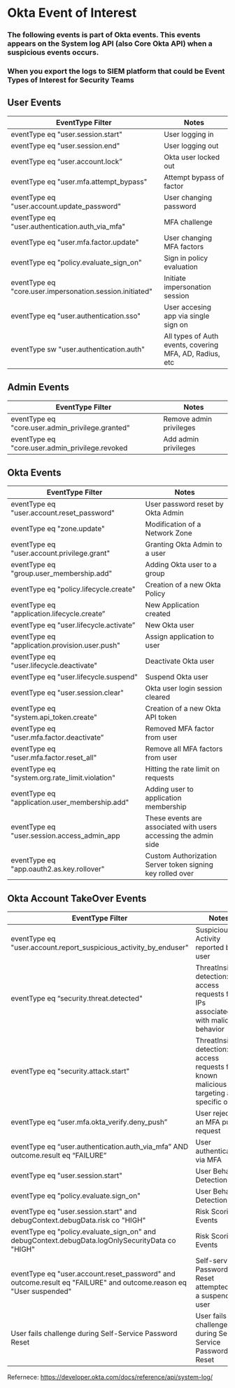 # Okta Event of Interest

### The following events is part of Okta events. This events appears on the System log API (also Core Okta API) when a suspicious events occurs.
### When you export the logs to SIEM platform that could be Event Types of Interest for Security Teams

## User Events

|EventType Filter|Notes|
|------------- |-------------|
|eventType eq "user.session.start"|User logging in|
|eventType eq "user.session.end"|User logging out|
|eventType eq “user.account.lock”|Okta user locked out|
|eventType eq "user.mfa.attempt_bypass"| Attempt bypass of factor|
|eventType eq "user.account.update_password"|User changing password|
|eventType eq "user.authentication.auth_via_mfa"|MFA challenge|
|eventType eq "user.mfa.factor.update"|User changing MFA factors|
|eventType eq "policy.evaluate_sign_on"|Sign in policy evaluation|
|eventType eq "core.user.impersonation.session.initiated"|Initiate impersonation session|
|eventType eq "user.authentication.sso"|User accesing app via single sign on|
|eventType sw "user.authentication.auth"|All types of Auth events, covering MFA, AD, Radius, etc|

## Admin Events

|EventType Filter|Notes|
|------------- |-------------|
|eventType eq "core.user.admin_privilege.granted"| Remove admin privileges| 
|eventType eq "core.user.admin_privilege.revoked|	Add admin privileges|

## Okta Events

| EventType Filter |  Notes|
| ------------- | -------------|
|eventType eq "user.account.reset_password" | User password reset by Okta Admin |
|eventType eq "zone.update"|Modification of a Network Zone|
|eventType eq "user.account.privilege.grant"|Granting Okta Admin to a user|
|eventType eq "group.user_membership.add"|Adding Okta user to a group|
|eventType eq "policy.lifecycle.create"|Creation of a new Okta Policy|
|eventType eq "application.lifecycle.create”|New Application created|
|eventType eq "user.lifecycle.activate”|New Okta user|
|eventType eq "application.provision.user.push"|Assign application to user|
|eventType eq "user.lifecycle.deactivate"|Deactivate Okta user|
|eventType eq "user.lifecycle.suspend"|Suspend Okta user|
|eventType eq "user.session.clear"|Okta user login session cleared|
|eventType eq "system.api_token.create"|Creation of a new Okta API token|
|eventType eq "user.mfa.factor.deactivate”|Removed MFA factor from user|
|eventType eq "user.mfa.factor.reset_all"|Remove all MFA factors from user|
|eventType eq "system.org.rate_limit.violation"|Hitting the rate limit on requests|
|eventType eq "application.user_membership.add"|Adding user to application membership|
|eventType eq "user.session.access_admin_app | These events are associated with users accessing the admin side |
|eventType eq "app.oauth2.as.key.rollover" | Custom Authorization Server token signing key rolled over |

## Okta Account TakeOver Events 

| EventType Filter |  Notes|
| ------------- | -------------|
|eventType eq "user.account.report_suspicious_activity_by_enduser" | Suspicious Activity reported by user
|eventType eq “security.threat.detected" | ThreatInsight detection: access requests from IPs associated with malicious behavior
|eventType eq "security.attack.start" | ThreatInsight detection: access requests from known malicious IPs targeting a specific org
|eventType eq “user.mfa.okta_verify.deny_push” | User rejected an MFA push request
|eventType eq “user.authentication.auth_via_mfa” AND outcome.result eq “FAILURE” | User authentication via MFA
|eventType eq "user.session.start" | User Behavior Detections
|eventType eq "policy.evaluate.sign_on" | User Behavior Detections
|eventType eq "user.session.start" and debugContext.debugData.risk co "HIGH" | Risk Scoring Events
|eventType eq "policy.evaluate_sign_on" and debugContext.debugData.logOnlySecurityData co "HIGH" | Risk Scoring Events
|eventType eq "user.account.reset_password" and outcome.result eq "FAILURE" and outcome.reason eq "User suspended" | Self-service Password Reset attempted for a suspended user
|User fails challenge during Self-Service Password Reset | User fails challenge during Self-Service Password Reset

Refernece: https://developer.okta.com/docs/reference/api/system-log/
